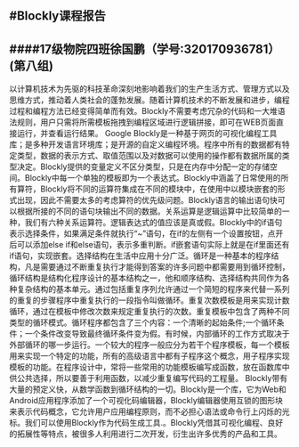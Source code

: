 #Blockly课程报告
---
####17级物院四班徐国鹏（学号:320170936781）(第八组)
---
以计算机技术为先驱的科技革命深刻地影响着我们的生产生活方式、管理方式以及思维方式，推动着人类社会的蓬勃发展。随着计算机技术的不断发展和进步，编程过程和编程方法已经变得简单而有效。Blockly不需要考虑冗杂的代码和一大堆语法规则，用户只需将所需模板拖拽到编程区域进行逻辑拼接，即可在WEB页面直接运行，并查看运行结果。
Google Blockly是一种基于网页的可视化编程工具库；是多种开发语言环境库；是开源的自定义编程环境。程序中所有的数据都有特定类型，数据的表示方式、取值范围以及对数据可以使用的操作都有数据所属的类型决定。Blockly提供的变量定义不区分类型，只是在内存中分配一定的存储空间。Blockly中每一个单独的模板即为一个表达式。Blockly中涵盖了日常使用的所有算符，Blockly将不同的运算符集成在不同的模块中，在使用中以模块嵌套的形式出现，因此不需要太多的考虑算符的优先级问题。Blockly语言的输出语句快可以根据所接的不同的语句块输出不同的数据。关系运算是逻辑运算中比较简单的一种，我们有六种关系运算符。逻辑表达式的值应该是真或假。Blockly中的if语句表示选择条件，如果满足条件就执行“~”语句，在if的左侧有一个设置按钮，点开后可以添加else if和else语句，表示多重判断。if嵌套语句实际上就是在if里面还有if语句，实现嵌套。选择结构在生活中应用十分广泛。循环是一种基本的程序结构，凡是需要通过不断重复执行才能得到答案的许多问题中都需要用到循环控制，循环结构是结构化程序设计的基本结构之一，他和顺序结构、选择结构共同作为各种复杂结构的基本单元。通过包括重复序列允许通过一个简短的程序来代替一系列的重复的步骤程序中重复执行的一段指令叫做循环。重复次数模板是用来实现计数循环，通过在模板中修改次数来规定重复执行的次数。重复模板中包含了两种不同类型的循环模式。循环程序都包含了三个内容：一个清晰的起始条件;一个循环条件；一个条件改变导致最终循环条件变为假。有时候，内部循环的工作方式取决于外部循环的哪一步运行。一个较大的程序一般应分为若干个程序模板，每一个模板用来实现一个特定的功能，所有的高级语言中都有子程序这个概念，用子程序实现模板的功能。在程序设计中，常将一些常用的功能模板编写成函数，放在函数库中供公共选择，所以要善于利用函数，以减少重复编写代码的工程量。
Blockly带有大量的预定义快，从数学函数到循环结构的一切。Blockly是一个库，它为Web和Android应用程序添加了一个可视化码编辑器，Blockly编辑器使用互锁的图形块来表示代码概念，它允许用户应用编程原则，而不必担心语法或命令行上闪烁的光标。我们可以使用Blockly作为代码生成工具.。Blockly凭借其可视化编程、良好的拓展性等特点，被很多人利用进行二次开发，衍生出许多优秀的产品和工具。 
                             